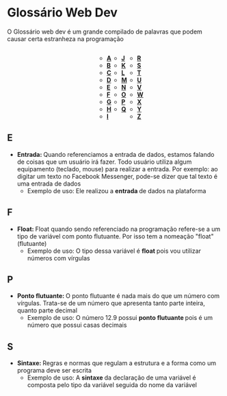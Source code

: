 # Glossário Web Dev
O Glossário web dev é um grande compilado de palavras que podem causar certa estranheza na programação

<ul style="display: flex; flex-direction: row; justify-content: center">
  <ul>
    <li><a href="#a"><b>A</b></a></li>
    <li><a href="#b"><b>B</b></a></li>
    <li><a href="#c"><b>C</b></a></li>
    <li><a href="#d"><b>D</b></a></li>
    <li><a href="#e"><b>E</b></a></li>
    <li><a href="#f"><b>F</b></a></li>
    <li><a href="#g"><b>G</b></a></li>
    <li><a href="#h"><b>H</b></a></li>
    <li><a href="#i"><b>I</b></a></li>
  </ul>

  <ul>
    <li><a href="#j"><b>J</b></a></li>
    <li><a href="#k"><b>K</b></a></li>
    <li><a href="#l"><b>L</b></a></li>
    <li><a href="#m"><b>M</b></a></li>
    <li><a href="#n"><b>N</b></a></li>
    <li><a href="#o"><b>O</b></a></li>
    <li><a href="#p"><b>P</b></a></li>
    <li><a href="#q"><b>Q</b></a></li>
  </ul>
  <ul>
    <li><a href="#r"><b>R</b></a></li>
    <li><a href="#s"><b>S</b></a></li>
    <li><a href="#t"><b>T</b></a></li>
    <li><a href="#u"><b>U</b></a></li>
    <li><a href="#v"><b>V</b></a></li>
    <li><a href="#w"><b>W</b></a></li>
    <li><a href="#x"><b>X</b></a></li>
    <li><a href="#y"><b>Y</b></a></li>
    <li><a href="#z"><b>Z</b></a></li>
  </ul>
</ul>


## E
- <b> Entrada: </b> Quando referenciamos a entrada de dados, estamos falando de coisas que um usuário irá fazer. Todo usuário utiliza algum equipamento (teclado, mouse) para realizar a entrada. Por exemplo: ao digitar um texto no Facebook Messenger, pode-se dizer que tal texto é uma entrada de dados
  - Exemplo de uso: Ele realizou a  <b> entrada </b> de dados na plataforma

## F
- <b> Float: </b> Float quando sendo referenciado na programação refere-se a um tipo de variável com ponto flutuante. Por isso tem a nomeação "float" (flutuante)
  - Exemplo de uso: O tipo dessa variável é  <b> float </b> pois vou utilizar números com vírgulas

## P
- <b> Ponto flutuante: </b> O ponto flutuante é nada mais do que um número com vírgulas. Trata-se de um número que apresenta tanto parte inteira, quanto parte decimal
  - Exemplo de uso: O número 12.9 possui <b> ponto flutuante </b> pois é um número que possui casas decimais

## S
- <b> Sintaxe: </b> Regras e normas que regulam a estrutura e a forma como um programa deve ser escrita
  - Exemplo de uso: A  <b> sintaxe </b> da declaração de uma variável é composta pelo tipo da variável seguida do nome da variável

